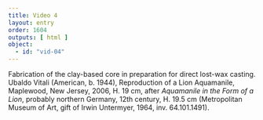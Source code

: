 ```yaml
---
title: Video 4
layout: entry
order: 1604
outputs: [ html ]
object:
  - id: "vid-04"
---
```


Fabrication of the clay-based core in preparation for direct lost-wax casting. Ubaldo Vitali (American, b. 1944), Reproduction of a Lion Aquamanile, Maplewood, New Jersey, 2006, H. 19 cm, after *Aquamanile in the Form of a Lion*, probably northern Germany, 12th century, H. 19.5 cm (Metropolitan Museum of Art, gift of Irwin Untermyer, 1964, inv. 64.101.1491).
